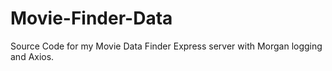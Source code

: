 # Movie-Finder-Data
Source Code for my Movie Data Finder Express server with Morgan logging and Axios. 

